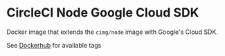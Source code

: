 # CircleCI Node Google Cloud SDK
Docker image that extends the `cimg/node` image with Google's Cloud SDK.

See [Dockerhub](https://hub.docker.com/r/fyndiq/circleci-node-gcloudsdk/) for
available tags
